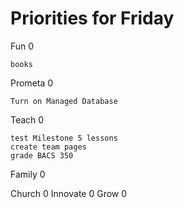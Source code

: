# Priorities for Friday

Fun 0

    books

Prometa 0

    Turn on Managed Database

Teach 0

    test Milestone 5 lessons
    create team pages 
    grade BACS 350

Family 0

Church 0
Innovate 0
Grow 0


